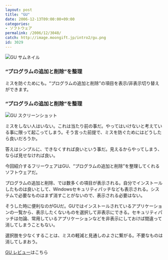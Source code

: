 ```yaml
---
layout: post
title: "GU"
date: 2006-12-13T09:00:00+09:00
categories:
- ソフトウェア
permalink: /2006/12/3048/
catch: http://image.moongift.jp/intro2/gu.png
id: 3029
---
```

 ![GU サムネイル](http://image.moongift.jp/intro2/gu.t.png "GU サムネイル")
  

### “プログラムの追加と削除”を整理
  
ミスを防ぐためにも。“プログラムの追加と削除”の項目を表示/非表示切り替えができます。  
<!--more-->  

### “プログラムの追加と削除”を整理
  

![GU スクリーンショット](http://image.moongift.jp/intro2/gu.png "GU スクリーンショット")

  

ミスをしない人はいない。これは当たり前の事だ。やってはいけないと考えている事に限って起こってしまう。そう言った前提で、ミスを防ぐためにはどうしたら良いだろうか。

  

答えはシンプルに、できなくすれば良いという事だ。見えるからやってしまう、ならば見せなければ良い。

  

今回紹介するフリーウェアはGU、“プログラムの追加と削除”を整理してくれるソフトウェアだ。

  

プログラムの追加と削除、では数多くの項目が表示される。自分でインストールしたものは良いとして、Windowsセキュリティパッチなども表示される。システムで必要なものはまず消すことがないので、表示される必要はない。

  

そうした時に便利なのがGUだ。GUではインストールされているアプリケーションの一覧から、表示したくないものを選択して非表示にできる。セキュリティパッチは勿論、常用しているアプリケーションなどを非表示にしておけば間違って消してしまうこともない。

  

選択肢を少なくすることは、ミスの軽減と見通しのよさに繋がる。不要なものは消してしまおう。

  

[GU レビュー](http://fw.moongift.jp/review/i-3050.html)はこちら

